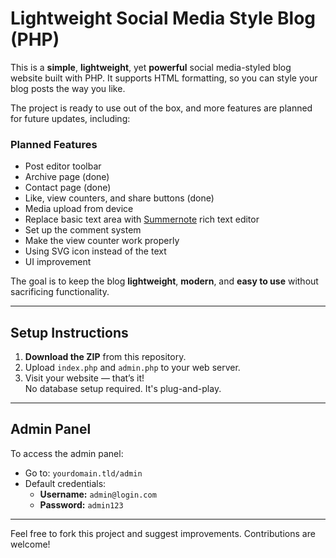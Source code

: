 # Lightweight Social Media Style Blog (PHP)

This is a **simple**, **lightweight**, yet **powerful** social media-styled blog website built with PHP. It supports HTML formatting, so you can style your blog posts the way you like.

The project is ready to use out of the box, and more features are planned for future updates, including:

### Planned Features
- Post editor toolbar
- Archive page (done)
- Contact page (done) 
- Like, view counters, and share buttons (done)
- Media upload from device
- Replace basic text area with [Summernote](https://summernote.org/) rich text editor
- Set up the comment system
- Make the view counter work properly
- Using SVG icon instead of the text
- UI improvement 

The goal is to keep the blog **lightweight**, **modern**, and **easy to use** without sacrificing functionality.

---

## Setup Instructions

1. **Download the ZIP** from this repository.
2. Upload `index.php` and `admin.php` to your web server.
3. Visit your website — that’s it!  
   No database setup required. It's plug-and-play.

---

## Admin Panel

To access the admin panel:

- Go to: `yourdomain.tld/admin`
- Default credentials:
  - **Username:** `admin@login.com`
  - **Password:** `admin123`

---

Feel free to fork this project and suggest improvements. Contributions are welcome!
